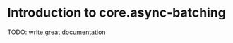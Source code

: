 # Introduction to core.async-batching

TODO: write [great documentation](http://jacobian.org/writing/great-documentation/what-to-write/)
